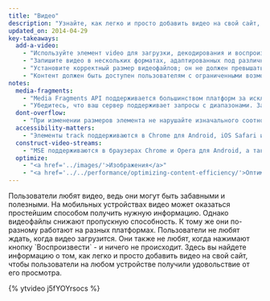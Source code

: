 ```yaml
---
title: "Видео"
description: "Узнайте, как легко и просто добавить видео на свой сайт, чтобы пользователи на любом устройстве получили удовольствие от его просмотра."
updated_on: 2014-04-29
key-takeaways:
  add-a-video:
    - "Используйте элемент video для загрузки, декодирования и воспроизведения видео на своем сайте."
    - "Запишите видео в нескольких форматах, адаптированных под различные мобильные платформы."
    - "Установите корректный размер видеофайлов; он не должен превышать максимальный размер контейнеров."
    - "Контент должен быть доступен пользователям с ограниченными возможностями. Добавьте track как дочерний элемент video."
notes:
  media-fragments:
    - "Media Fragments API поддерживается большинством платформ за исключением iOS."
    - "Убедитесь, что ваш сервер поддерживает запросы с диапазонами. Запросы с диапазонами по умолчанию включены на большинстве серверов, однако некоторые хостинги отключают их."
  dont-overflow:
    - "При изменении размеров элемента не нарушайте изначального соотношения ширины и высоты видео. Сплющенное или вытянутое изображение выглядит не лучшим образом."
  accessibility-matters:
    - "Элементы track поддерживаются в Chrome для Android, iOS Safari и всех существующих в настоящее время браузерах для ПК за исключением Firefox (более подробную информацию вы найдете по адресу <a href='http://caniuse.com/track' title='Браузеры, поддерживающие элементы track'>caniuse.com/track</a>). Вы также можете использовать полизаполнения. Мы рекомендуем <a href='//www.delphiki.com/html5/playr/' title='Полизаполнение Playr'>Playr</a> или <a href='//captionatorjs.com/' title='Полизаполнение Captionator'>Captionator</a>."
  construct-video-streams:
    - "MSE поддерживаются в браузерах Chrome и Opera для Android, а также в Internet Explorer 11 и Chrome для ПК. В будущем планируется добавить поддержку <a href='http://wiki.mozilla.org/Platform/MediaSourceExtensions' title='Сроки внедрения поддержки Media Source Extensions в Firefox'>Firefox</a>."
  optimize:
    - "<a href='../images/'>Изображения</a>"
    - "<a href='../../performance/optimizing-content-efficiency/'>Оптимизация контента</a>"
---
```


<p class="intro">
  Пользователи любят видео, ведь они могут быть забавными и полезными. На мобильных устройствах видео может оказаться простейшим способом получить нужную информацию. Однако видеофайлы снижают пропускную способность. К тому же они по-разному работают на разных платформах. Пользователи не любят ждать, когда видео загрузится. Они также не любят, когда нажимают кнопку `Воспроизвести` - и ничего не происходит. Здесь вы найдете информацию о том, как легко и просто добавить видео на свой сайт, чтобы пользователи на любом устройстве получили удовольствие от его просмотра.
</p>

{% ytvideo j5fYOYrsocs %}



